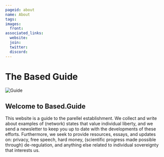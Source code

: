 ```yaml
---
pageid: about
name: About
tags:
images:
  front: 
associated_links:
  website: 
  join: 
  twitter: 
  discord: 
---
```


# The Based Guide

![Guide](/images/articles/about/basedguide.png)

## Welcome to Based.Guide

This website is a guide to the parellel establishment. We collect and write about examples of (network) states that value individual liberty, and we send a newsletter to keep you up to date with the developments of these efforts. Furthermore, we seek to provide resources, essays, and updates on: privacy, free speech, hard money, (scientific progress made possible through) de-regulation, and anything else related to individual sovereignty that interests us.
